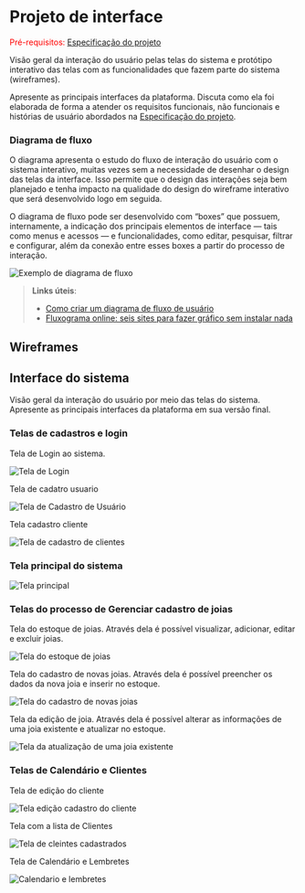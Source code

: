 
# Projeto de interface

<span style="color:red">Pré-requisitos: <a href="02-Especificacao.md"> Especificação do projeto</a></span>

Visão geral da interação do usuário pelas telas do sistema e protótipo interativo das telas com as funcionalidades que fazem parte do sistema (wireframes).

 Apresente as principais interfaces da plataforma. Discuta como ela foi elaborada de forma a atender os requisitos funcionais, não funcionais e histórias de usuário abordados na <a href="02-Especificacao.md"> Especificação do projeto</a></span>.
### Diagrama de fluxo

O diagrama apresenta o estudo do fluxo de interação do usuário com o sistema interativo, muitas vezes sem a necessidade de desenhar o design das telas da interface. Isso permite que o design das interações seja bem planejado e tenha impacto na qualidade do design do wireframe interativo que será desenvolvido logo em seguida.

O diagrama de fluxo pode ser desenvolvido com “boxes” que possuem, internamente, a indicação dos principais elementos de interface — tais como menus e acessos — e funcionalidades, como editar, pesquisar, filtrar e configurar, além da conexão entre esses boxes a partir do processo de interação.

![Exemplo de diagrama de fluxo](images/diagrama_fluxo.jpg)

> **Links úteis**:
> - [Como criar um diagrama de fluxo de usuário](https://www.lucidchart.com/blog/how-to-make-a-user-flow-diagram)
> - [Fluxograma online: seis sites para fazer gráfico sem instalar nada](https://www.techtudo.com.br/listas/2019/03/fluxograma-online-seis-sites-para-fazer-grafico-sem-instalar-nada.ghtml)

## Wireframes

## Interface do sistema

Visão geral da interação do usuário por meio das telas do sistema. Apresente as principais interfaces da plataforma em sua versão final.

### Telas de cadastros e login
Tela de Login ao sistema.

![Tela de Login](images/AurumLogin.jpg)

Tela de cadatro usuario

![Tela de Cadastro de Usuário](images/AurumCadastro.jpg)

Tela cadastro cliente

![Tela de cadastro de clientes](images/CadCliente.jpg)


### Tela principal do sistema

![Tela principal](images/homeAurum.jpg)



###  Telas do processo de Gerenciar cadastro de joias

Tela do estoque de joias. Através dela é possível visualizar, adicionar, editar e excluir joias.

![Tela do estoque de joias](images/tela-estoque-joias.png)

Tela do cadastro de novas joias. Através dela é possível preencher os dados da nova joia e inserir no estoque.

![Tela do cadastro de novas joias](images/tela-cadastro-joias.png)

Tela da edição de joia. Através dela é possível alterar as informações de uma joia existente e atualizar no estoque.

![Tela da atualização de uma joia existente](images/tela-atualizar-joia.png)


### Telas de Calendário e Clientes

Tela de edição do cliente

![Tela edição cadastro do cliente](images/editarCliente.jpg)

Tela com a lista de Clientes

![Tela de cleintes cadastrados](images/clientes.jpg)

Tela de Calendário e Lembretes

![Calendario e lembretes](images/calendario.jpg)
